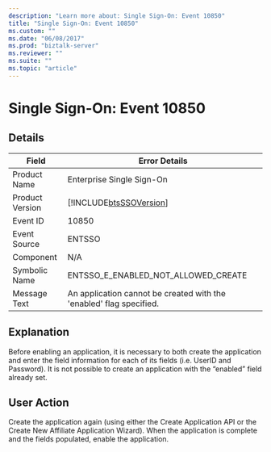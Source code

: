 ```yaml
---
description: "Learn more about: Single Sign-On: Event 10850"
title: "Single Sign-On: Event 10850"
ms.custom: ""
ms.date: "06/08/2017"
ms.prod: "biztalk-server"
ms.reviewer: ""
ms.suite: ""
ms.topic: "article"
---
```

# Single Sign-On: Event 10850
## Details  
  
| Field | Error Details |
|-----------------|---------------------------------------------------------------------|
|  Product Name   |                      Enterprise Single Sign-On                      |
| Product Version |     [!INCLUDE[btsSSOVersion](../includes/btsssoversion-md.md)]      |
|    Event ID     |                                10850                                |
|  Event Source   |                               ENTSSO                                |
|    Component    |                                 N/A                                 |
|  Symbolic Name  |                 ENTSSO_E_ENABLED_NOT_ALLOWED_CREATE                 |
|  Message Text   | An application cannot be created with the 'enabled' flag specified. |
  
## Explanation  
 Before enabling an application, it is necessary to both create the application and enter the field information for each of its fields (i.e. UserID and Password). It is not possible to create an application with the “enabled” field already set.  
  
## User Action  
 Create the application again (using either the Create Application API or the Create New Affiliate Application Wizard). When the application is complete and the fields populated, enable the application.
